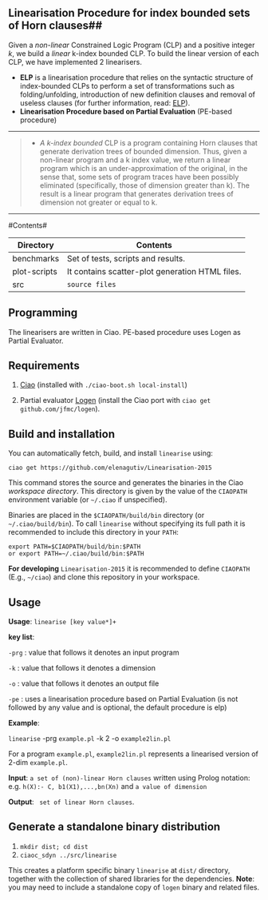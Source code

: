 ## Linearisation Procedure for index bounded sets of Horn clauses##

Given a *non-linear* Constrained Logic Program (CLP) and a positive integer *k*, we build a *linear* k-index bounded CLP. To build the linear version of each CLP, we have implemented 2 linearisers. <ul><li>**ELP** is a linearisation procedure that relies on the syntactic structure of index-bounded CLPs to perform a set of transformations such as folding/unfolding, introduction of new definition clauses and removal of useless clauses (for further information, read: [ELP](https://drive.google.com/open?id=0B9cK-R3AAviCN0VoVldyR2VmWWc)).</li> <li>**Linearisation Procedure based on Partial Evaluation** (PE-based procedure)</li></ul>

----------


> - *A k-index bounded* CLP is a program containing Horn clauses that generate derivation trees of bounded dimension. Thus, given a non-linear program and a k index value, we return a linear program which is an under-approximation of the original, in the sense that, some sets of program traces have been possibly eliminated (specifically, those of dimension greater than k). The result is a linear program that generates derivation trees of dimension not greater or equal to k.

----------

#Contents#

Directory | Contents															|
---------------|--------------------------------------------------------------------|
benchmarks			   | Set of tests, scripts and results. 	 															|
plot-scripts			   | It contains scatter-plot generation HTML files.	 															|
src		   | `source files`



## Programming 

The linearisers are written in Ciao. PE-based procedure uses Logen as Partial Evaluator.

## Requirements
1. [Ciao](http://github.com/ciao-lang/ciao) 
(installed with `./ciao-boot.sh local-install`)

2. Partial evaluator [Logen](https://github.com/leuschel/logen)
(install the Ciao port with `ciao get github.com/jfmc/logen`).

## Build and installation

You can automatically fetch, build, and install `linearise` using:

```
ciao get https://github.com/elenagutiv/Linearisation-2015
```

This command stores the source and generates the binaries in the Ciao
_workspace directory_. This directory is given by the value of the
`CIAOPATH` environment variable (or `~/.ciao` if unspecified).

Binaries are placed in the `$CIAOPATH/build/bin` directory (or
`~/.ciao/build/bin`). To call `linearise` without specifying its
full path it is recommended to include this directory in your `PATH`:

```
export PATH=$CIAOPATH/build/bin:$PATH
or export PATH=~/.ciao/build/bin:$PATH
```

**For developing** `Linearisation-2015` it is recommended to define `CIAOPATH`
(E.g., `~/ciao`) and clone this repository in your workspace.

## Usage

**Usage**: `linearise [key value*]+` 

**key list**:

`-prg` : value that follows it denotes an input program  

`-k`   : value that follows it denotes a dimension 

`-o`   : value that follows it denotes  an output file

`-pe` : uses a linearisation procedure based on Partial Evaluation (is not followed by any value and is optional, the default procedure is elp)



**Example**:
 
`linearise` -prg  `example.pl` -k 2  -o `example2lin.pl`

For a program `example.pl`, `example2lin.pl` represents a linearised version of 2-dim `example.pl`.

**Input**: `a set of (non)-linear Horn clauses` written using Prolog
notation: e.g. `h(X):- C, b1(X1),...,bn(Xn)` and `a value of dimension` 

**Output**: ` set of linear Horn clauses`.

## Generate a standalone binary distribution



1. `mkdir dist; cd dist`
2. `ciaoc_sdyn ../src/linearise`

This creates a platform specific binary `linearise` at `dist/`
directory, together with the collection of shared libraries for the
dependencies. **Note**: you may need to include a standalone copy of
`logen` binary and related files.






